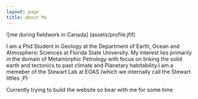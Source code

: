 ```yaml
---
layout: page
title: About Me
---
```


![me during fieldwork in Canada] (assets/profile.jfif)

I am a Phd Student in Geology at the Department of Earth, Ocean and Atmospheric Sciences at Florida State University. My interest lies primarily in the domain of Metamorphic Petrology with focus on linking the solid earth and tectonics to past climate and Planetary habitability.I am a memeber of the Stewart Lab at EOAS (which we internally call the Stewart littles ;P)

 Currently trying to build the website  so bear with me for some time 

